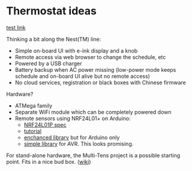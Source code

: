 # Thermostat ideas

[test link](./TEST.md)

Thinking a bit along the Nest(TM) line:

* Simple on-board UI with e-ink display and a knob
* Remote access via web browser to change the schedule, etc
* Powered by a USB charger
* Battery backup when AC power missing (low-power mode keeps schedule and on-board UI alive but no remote access)
* No cloud services, registration or black boxes with Chinese firmware

Hardware?

* ATMega family
* Separate WiFi module which can be completely powered down
* Remote sensors using NRF24L01+ on Arduino:
   * [NRF24L01P spec](https://www.sparkfun.com/datasheets/Wireless/Nordic/nRF24L01P_Product_Specification_1_0.pdf)
   * [tutorial](https://lastminuteengineers.com/nrf24l01-arduino-wireless-communication)
   * [enchanced library](https://nrf24.github.io/RF24/) but for Arduino only
   * [simple library](https://github.com/kehribar/nrf24L01_plus) for AVR.  This looks promising.

For stand-alone hardware, the Multi-Tens project is a possible starting point.  Fits in a nice bud box.  ([wiki](http://ohm.bu.edu/trac/edf/wiki/MultiTEMS))


